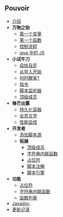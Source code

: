 ## Pouvoir

- [介绍](README.md)
- **万物之始**
  - [第一个变量](基础/Variable.md)
  - [第一个函数](基础/Function.md)
  - [控制流程](基础/ContorlFlow.md)
  - [java 中的 JS](基础/Nashorn.md)
- **小试牛刀**
  - [自给自足](进阶/Javadoc.md)
  - [从导入开始](进阶/Import.md)
  - [何时醒来?](进阶/Awake.md)
  - [指令](进阶/Command.md)
  - [脚本监听器](进阶/Listener.md)
  - [顶级成员](进阶/TopLevel.md)
- **锋芒出露**
  - [持久化容器](高级/Container.md)
  - [全息文字](高级/Hologram.md)
  - [性能监控](高级/Monitor.md)
- **开发者**
  - [添加脚本源](开发/ScriptSource.md)
  - **拓展**
    - [顶级成员](开发/拓展/TopLevelCode.md)
    - [字符串内联函数](开发/拓展/InlineFunction.md)
    - [占位符](开发/拓展/Placeholder.md)
    - [脚本注解](开发/拓展/ScriptAnnotation.md)
    - [脚本引擎](开发/拓展/ScriptEngine.md)
- **功能**
  - [占位符](进阶/PlaceHolder.md)
  - [字符串内联函数](进阶/InlineFunction.md)
  - [函数列表](Functions.md)
- [Javadoc](http://doc.skillw.com/pouvoir/)
- [更新记录](UPDATE.md)
